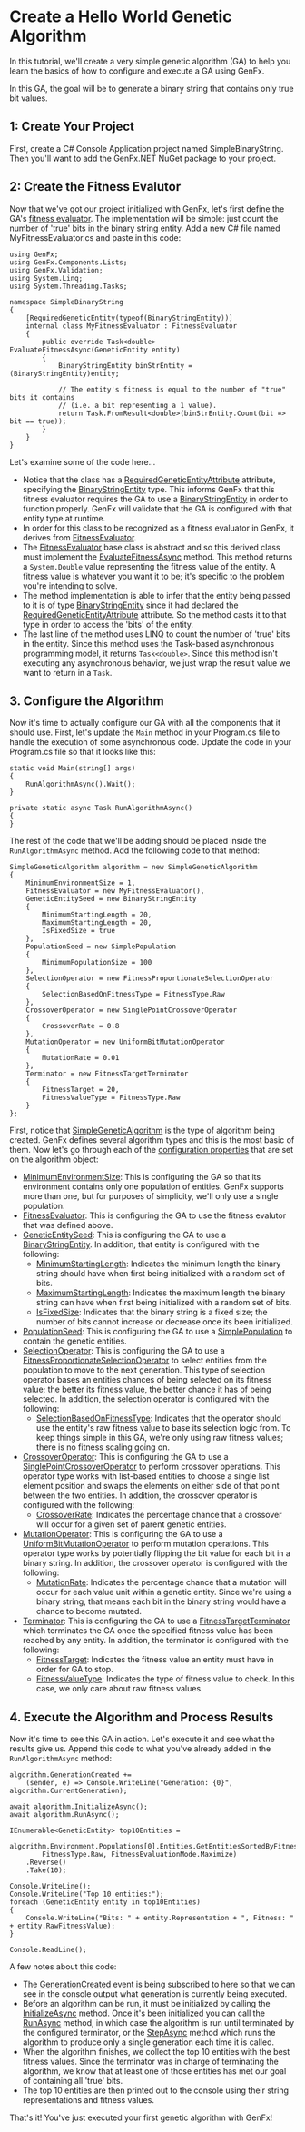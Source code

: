 # Create a Hello World Genetic Algorithm

In this tutorial, we'll create a very simple genetic algorithm (GA) to help you learn the basics of how to configure and execute a GA using GenFx.

In this GA, the goal will be to generate a binary string that contains only true bit values.

## 1: Create Your Project
First, create a C# Console Application project named SimpleBinaryString.  Then you'll want to add the GenFx.NET NuGet package to your project.

## 2: Create the Fitness Evalutor
Now that we've got our project initialized with GenFx, let's first define the GA's [fitness evaluator](../documentation/base_components.md#fitness-evaluator).  The implementation will be simple: just count the number of 'true' bits in the binary string entity.  Add a new C# file named MyFitnessEvaluator.cs and paste in this code:

    using GenFx;
    using GenFx.Components.Lists;
    using GenFx.Validation;
    using System.Linq;
    using System.Threading.Tasks;

    namespace SimpleBinaryString
    {
        [RequiredGeneticEntity(typeof(BinaryStringEntity))]
        internal class MyFitnessEvaluator : FitnessEvaluator
        {
            public override Task<double> EvaluateFitnessAsync(GeneticEntity entity)
            {
                BinaryStringEntity binStrEntity = (BinaryStringEntity)entity;

                // The entity's fitness is equal to the number of "true" bits it contains
                // (i.e. a bit representing a 1 value).
                return Task.FromResult<double>(binStrEntity.Count(bit => bit == true));
            }
        }
    }
 
 Let's examine some of the code here...
 * Notice that the class has a [RequiredGeneticEntityAttribute](xref:GenFx.Validation.RequiredGeneticEntityAttribute) attribute, specifying the [BinaryStringEntity](xref:GenFx.Components.Lists.BinaryStringEntity) type. This informs GenFx that this fitness evaluator requires the GA to use a [BinaryStringEntity](xref:GenFx.Components.Lists.BinaryStringEntity) in order to function properly.  GenFx will validate that the GA is configured with that entity type at runtime.
 * In order for this class to be recognized as a fitness evaluator in GenFx, it derives from [FitnessEvaluator](xref:GenFx.FitnessEvaluator).
 * The [FitnessEvaluator](xref:GenFx.FitnessEvaluator) base class is abstract and so this derived class must implement the [EvaluateFitnessAsync](xref:GenFx.FitnessEvaluator.EvaluateFitnessAsync(GenFx.GeneticEntity)) method. This method returns a `System.Double` value representing the fitness value of the entity.  A fitness value is whatever you want it to be; it's specific to the problem you're intending to solve.
 * The method implementation is able to infer that the entity being passed to it is of type [BinaryStringEntity](xref:GenFx.Components.Lists.BinaryStringEntity) since it had declared the [RequiredGeneticEntityAttribute](xref:GenFx.Validation.RequiredGeneticEntityAttribute) attribute.  So the method casts it to that type in order to access the 'bits' of the entity.
 * The last line of the method uses LINQ to count the number of 'true' bits in the entity.  Since this method uses the Task-based asynchronous programming model, it returns `Task<double>`.  Since this method isn't executing any asynchronous behavior, we just wrap the result value we want to return in a `Task`.

## 3. Configure the Algorithm
Now it's time to actually configure our GA with all the components that it should use. First, let's update the `Main` method in your Program.cs file to handle the execution of some asynchronous code. Update the code in your Program.cs file so that it looks like this:

    static void Main(string[] args)
    {
        RunAlgorithmAsync().Wait();
    }

    private static async Task RunAlgorithmAsync()
    {
    }

The rest of the code that we'll be adding should be placed inside the `RunAlgorithmAsync` method. Add the following code to that method:

    SimpleGeneticAlgorithm algorithm = new SimpleGeneticAlgorithm
    {
        MinimumEnvironmentSize = 1,
        FitnessEvaluator = new MyFitnessEvaluator(),
        GeneticEntitySeed = new BinaryStringEntity
        {
            MinimumStartingLength = 20,
            MaximumStartingLength = 20,
            IsFixedSize = true
        },
        PopulationSeed = new SimplePopulation
        {
            MinimumPopulationSize = 100
        },
        SelectionOperator = new FitnessProportionateSelectionOperator
        {
            SelectionBasedOnFitnessType = FitnessType.Raw
        },
        CrossoverOperator = new SinglePointCrossoverOperator
        {
            CrossoverRate = 0.8
        },
        MutationOperator = new UniformBitMutationOperator
        {
            MutationRate = 0.01
        },
        Terminator = new FitnessTargetTerminator
        {
            FitnessTarget = 20,
            FitnessValueType = FitnessType.Raw
        }
    };

First, notice that [SimpleGeneticAlgorithm](xref:GenFx.Components.Algorithms.SimpleGeneticAlgorithm) is the type of algorithm being created. GenFx defines several algorithm types and this is the most basic of them. Now let's go through each of the [configuration properties](../documentation/component_model.md#configuration) that are set on the algorithm object:
* [MinimumEnvironmentSize](xref:GenFx.GeneticAlgorithm.MinimumEnvironmentSize): This is configuring the GA so that its environment contains only one population of entities.  GenFx supports more than one, but for purposes of simplicity, we'll only use a single population.
* [FitnessEvaluator](xref:GenFx.GeneticAlgorithm.FitnessEvaluator): This is configuring the GA to use the fitness evalutor that was defined above.
* [GeneticEntitySeed](xref:GenFx.GeneticAlgorithm.GeneticEntitySeed): This is configuring the GA to use a [BinaryStringEntity](xref:GenFx.Components.Lists.BinaryStringEntity). In addition, that entity is configured with the following:
    * [MinimumStartingLength](xref:GenFx.Components.Lists.ListEntityBase.MinimumStartingLength): Indicates the minimum length the binary string should have when first being initialized with a random set of bits.
    * [MaximumStartingLength](xref:GenFx.Components.Lists.ListEntityBase.MaximumStartingLength): Indicates the maximum length the binary string can have when first being initialized with a random set of bits.
    * [IsFixedSize](xref:GenFx.Components.Lists.ListEntityBase.IsFixedSize): Indicates that the binary string is a fixed size; the number of bits cannot increase or decrease once its been initialized.
* [PopulationSeed](xref:GenFx.GeneticAlgorithm.PopulationSeed): This is configuring the GA to use a [SimplePopulation](xref:GenFx.Components.Populations.SimplePopulation) to contain the genetic entities.
* [SelectionOperator](xref:GenFx.GeneticAlgorithm.SelectionOperator): This is configuring the GA to use a [FitnessProportionateSelectionOperator](xref:GenFx.Components.SelectionOperators.FitnessProportionateSelectionOperator) to select entities from the population to move to the next generation. This type of selection operator bases an entities chances of being selected on its fitness value; the better its fitness value, the better chance it has of being selected. In addition, the selection operator is configured with the following:
    * [SelectionBasedOnFitnessType](xref:GenFx.SelectionOperator.SelectionBasedOnFitnessType): Indicates that the operator should use the entity's raw fitness value to base its selection logic from. To keep things simple in this GA, we're only using raw fitness values; there is no fitness scaling going on.
* [CrossoverOperator](xref:GenFx.GeneticAlgorithm.CrossoverOperator): This is configuring the GA to use a [SinglePointCrossoverOperator](xref:GenFx.Components.Lists.SinglePointCrossoverOperator) to perform crossover operations.  This operator type works with list-based entities to choose a single list element position and swaps the elements on either side of that point between the two entities.  In addition, the crossover operator is configured with the following:
    * [CrossoverRate](xref:GenFx.CrossoverOperator.CrossoverRate): Indicates the percentage chance that a crossover will occur for a given set of parent genetic entities.
* [MutationOperator](xref:GenFx.GeneticAlgorithm.MutationOperator): This is configuring the GA to use a [UniformBitMutationOperator](xref:GenFx.Components.Lists.UniformBitMutationOperator) to perform mutation operations.  This operator type works by potentially flipping the bit value for each bit in a binary string.  In addition, the crossover operator is configured with the following:
    * [MutationRate](xref:GenFx.MutationOperator.MutationRate): Indicates the percentage chance that a mutation will occur for each value unit within a genetic entity.  Since we're using a binary string, that means each bit in the binary string would have a chance to become mutated.
* [Terminator](xref:GenFx.GeneticAlgorithm.Terminator): This is configuring the GA to use a [FitnessTargetTerminator](xref:GenFx.Components.Terminators.FitnessTargetTerminator) which terminates the GA once the specified fitness value has been reached by any entity. In addition, the terminator is configured with the following:
    * [FitnessTarget](xref:GenFx.Components.Terminators.FitnessTargetTerminator.FitnessTarget): Indicates the fitness value an entity must have in order for GA to stop.
    * [FitnessValueType](xref:GenFx.Components.Terminators.FitnessTargetTerminator.FitnessValueType): Indicates the type of fitness value to check.  In this case, we only care about raw fitness values.

## 4. Execute the Algorithm and Process Results
Now it's time to see this GA in action.  Let's execute it and see what the results give us. Append this code to what you've already added in the `RunAlgorithmAsync` method:

    algorithm.GenerationCreated += 
        (sender, e) => Console.WriteLine("Generation: {0}", algorithm.CurrentGeneration);

    await algorithm.InitializeAsync();
    await algorithm.RunAsync();

    IEnumerable<GeneticEntity> top10Entities =
        algorithm.Environment.Populations[0].Entities.GetEntitiesSortedByFitness(
            FitnessType.Raw, FitnessEvaluationMode.Maximize)
        .Reverse()
        .Take(10);

    Console.WriteLine();
    Console.WriteLine("Top 10 entities:");
    foreach (GeneticEntity entity in top10Entities)
    {
        Console.WriteLine("Bits: " + entity.Representation + ", Fitness: " + entity.RawFitnessValue);
    }

    Console.ReadLine();

A few notes about this code:
* The [GenerationCreated](xref:GenFx.GeneticAlgorithm.GenerationCreated) event is being subscribed to here so that we can see in the console output what generation is currently being executed.
* Before an algorithm can be run, it must be initialized by calling the [InitializeAsync](xref:GenFx.GeneticAlgorithm.InitializeAsync) method. Once it's been initialized you can call the [RunAsync](xref:GenFx.GeneticAlgorithm.RunAsync) method, in which case the algorithm is run until terminated by the configured terminator, or the [StepAsync](xref:GenFx.GeneticAlgorithm.StepAsync) method which runs the algorithm to produce only a single generation each time it is called.
* When the algorithm finishes, we collect the top 10 entities with the best fitness values.  Since the terminator was in charge of terminating the algorithm, we know that at least one of those entities has met our goal of containing all 'true' bits.
* The top 10 entities are then printed out to the console using their string representations and fitness values.

That's it!  You've just executed your first genetic algorithm with GenFx!